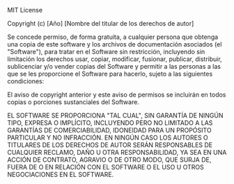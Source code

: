 MIT License

Copyright (c) [Año] [Nombre del titular de los derechos de autor]

Se concede permiso, de forma gratuita, a cualquier persona que obtenga una copia
de este software y los archivos de documentación asociados (el "Software"), para tratar
en el Software sin restricción, incluyendo sin limitación los derechos
usar, copiar, modificar, fusionar, publicar, distribuir, sublicenciar y/o vender
copias del Software y permitir a las personas a las que se les proporcione el Software
para hacerlo, sujeto a las siguientes condiciones:

El aviso de copyright anterior y este aviso de permisos se incluirán en todos
copias o porciones sustanciales del Software.

EL SOFTWARE SE PROPORCIONA "TAL CUAL", SIN GARANTÍA DE NINGÚN TIPO, EXPRESA O
IMPLÍCITO, INCLUYENDO PERO NO LIMITADO A LAS GARANTÍAS DE COMERCIABILIDAD,
IDONEIDAD PARA UN PROPÓSITO PARTICULAR Y NO INFRACCIÓN. EN NINGÚN CASO
LOS AUTORES O TITULARES DE LOS DERECHOS DE AUTOR SERÁN RESPONSABLES DE CUALQUIER RECLAMO,
DAÑO U OTRA RESPONSABILIDAD, YA SEA EN UNA ACCIÓN DE CONTRATO, AGRAVIO O DE OTRO MODO,
QUE SURJA DE, FUERA DE O EN RELACIÓN CON EL SOFTWARE O EL USO U OTROS
NEGOCIACIONES EN EL SOFTWARE.
